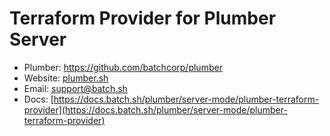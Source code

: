 # Terraform Provider for Plumber Server

* Plumber: https://github.com/batchcorp/plumber
* Website: [plumber.sh](https://plumber.sh)
* Email: [support@batch.sh](mailto:support@batch.sh)
* Docs: [https://docs.batch.sh/plumber/server-mode/plumber-terraform-provider](https://docs.batch.sh/plumber/server-mode/plumber-terraform-provider)

